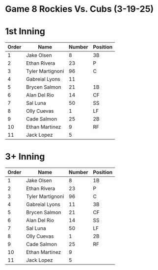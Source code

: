 # Game 8 Rockies Vs. Cubs (3-19-25)

# 1st Inning

| Order | Name | Number | Position |
| --- | --- | --- | --- |
| 1   | Jake Olsen | 8   | 3B  |
| 2   | Ethan Rivera | 23  | P   |
| 3   | Tyler Martignoni | 96  | C  |
| 4   | Gabreial Lyons | 11  |   |
| 5   | Brycen Salmon | 21  | 1B   |
| 6   | Alan Del Rio | 14  | CF  |
| 7   | Sal Luna | 50  |   SS  |
| 8   | Olly Cuevas | 1   | LF  |
| 9   | Cade Salmon | 25  | 2B  |
| 10  | Ethan Martinez | 9   | RF |
| 11  | Jack Lopez | 5   |     |

# 3+ Inning

| Order | Name | Number | Position |
| --- | --- | --- | --- |
| 1   | Jake Olsen | 8   | 1B  |
| 2   | Ethan Rivera | 23  | P   |
| 3   | Tyler Martignoni | 96  | C  |
| 4   | Gabreial Lyons | 11  |  3B |
| 5   | Brycen Salmon | 21  | CF  |
| 6   | Alan Del Rio | 14  | SS  |
| 7   | Sal Luna | 50  |  LF  |
| 8   | Olly Cuevas | 1   | 2B  |
| 9   | Cade Salmon | 25  | RF  |
| 10  | Ethan Martinez | 9   |  |
| 11  | Jack Lopez | 5   |     |